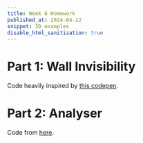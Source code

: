 ```yaml
---
title: Week 6 Homework
published_at: 2024-04-22
snippet: 3D examples
disable_html_sanitization: true
---
```



# Part 1: Wall Invisibility

<div id="wall_invisibility"></div>

Code heavily inspired by [this codepen](https://codepen.io/boytchev/pen/xxMZzJx).

<script type="module">
   import * as THREE from "/script/threejs/three.js"
   import { OrbitControls } from "/script/threejs/OrbitControls.js"

   console.clear( );

var scene = new THREE.Scene();
    scene.background = new THREE.Color( 'gainsboro' );

var camera = new THREE.PerspectiveCamera( 30, innerWidth/innerHeight );
    camera.position.set( 0, 0, 7 );
    camera.lookAt( scene.position );

var renderer = new THREE.WebGLRenderer( {antialias: true} );
    renderer.setSize( innerWidth, innerHeight );
    renderer.setAnimationLoop( animationLoop );
    document.body.appendChild( renderer.domElement );
			
window.addEventListener( "resize", (event) => {
    camera.aspect = innerWidth/innerHeight;
    camera.updateProjectionMatrix( );
    renderer.setSize( innerWidth, innerHeight );
});

var controls = new OrbitControls( camera, renderer.domElement );
    controls.enableDamping = true;

var light = new THREE.DirectionalLight( 'white', 3 );
    light.position.set( 1, 1, 1 );
    scene.add( light );


class Platon extends THREE.Mesh
{
	constructor( radius, level )
	{
		// main shape
		super(
			new THREE.TetrahedronGeometry( 1, 1 ),
			new THREE.MeshStandardMaterial( {
				color: new THREE.Color(2, 1, 0),
				metalness: 0.47,
				roughness: 0.53,
				flatShading: true
			} )
		);

		// first subshape
		var platon1 = new THREE.Mesh(
				new THREE.TetrahedronGeometry( 1, 3 ),
				new THREE.MeshStandardMaterial( {
						color: new THREE.Color(2, 2, 2),
						metalness: 0.47,
						roughness: 0.53,
						flatShading: true
				} )
			 );
			platon1.scale.setScalar( 0.809 );
	
		// second subshape
		var platon2 = new THREE.Mesh(
				new THREE.OctahedronGeometry( 1, 4 ),
				new THREE.MeshStandardMaterial( {
						color: new THREE.Color(0.5, 0, 0),
						metalness: 0.47,
						roughness: 0.53,
						flatShading: true
				} )
			 );
			platon2.scale.setScalar( 0.709 );
	
		this.add( platon1, platon2 );
	} // Platon.constructor
} // Platon


var platon = new Platon();
		platon.scale.setScalar( 0.75 );
		scene.add( platon );

// next comment

var geometry = new THREE.BoxGeometry( 1.8, 1.8, 0.1 ),
		material = new THREE.MeshLambertMaterial( {color:'royalblue', transparent: true} );

var wall1 = new THREE.Mesh( geometry, material.clone() );
		wall1.position.z = 1;

var wall2 = new THREE.Mesh( geometry, material.clone() );
		wall2.rotation.y = Math.PI;		
		wall2.position.z = -1;

var wall3 = new THREE.Mesh( geometry, material.clone() );
		wall3.rotation.y = Math.PI/2;		
		wall3.position.x = 1;

var wall4 = new THREE.Mesh( geometry, material.clone() );
		wall4.rotation.y = -Math.PI/2;		
		wall4.position.x = -1;

var wall5 = new THREE.Mesh( geometry, material.clone() );
		wall5.rotation.x = Math.PI/2;		
		wall5.position.y = -1;

var wall6 = new THREE.Mesh( geometry, material.clone() );
		wall6.rotation.x = -Math.PI/2;		
		wall6.position.y = 1;

var walls = [wall1, wall2, wall3, wall4, wall5, wall6];

		scene.add( ...walls );


var v = new THREE.Vector3( ),
		u = new THREE.Vector3( );

function animationLoop( t )
{
		platon.rotation.set( t/600, t/700, t/800 );
    controls.update( );

		for( var wall of walls )
		{
				wall.getWorldDirection( v );
				camera.getWorldDirection( u );
			
				wall.material.opacity = 2*v.dot(u); 		// soft
				//wall.visible = v.dot(u) > 0; 					// hard
		}
	
		light.position.copy( camera.position );
    renderer.render( scene, camera );
}

</script>


# Part 2: Analyser

<div id="Sound"></div>

<script src="/script/c2.min.js"></script>
<script src="/script/p5.min.js"></script>

Code from [here](https://github.com/ren-yuan/c2.js/blob/main/examples/Analyser.js).

<script>

console.dir(p5)

//Created by Ren Yuan

let color1;
let color2;
let color3;

let analyser;
let audioIn;

function mousePressed() {
    if(typeof audioIn === 'undefined'){
        audioIn = new c2.AudioIn(function(){
            analyser = new c2.Analyser();
            analyser.analyze(audioIn);
        });
    }
}

/*
let sound;

function mousePressed() {
    if(typeof sound === 'undefined'){
        sound = new c2.Sound("sound.mp3", function(){
            sound.loop();
            sound.play();
            analyser = new c2.Analyser();
            analyser.output();
            analyser.analyze(sound);
        });
    }
}
*/

function setup() {
    createCanvas(960, 540);
    colorMode(HSL, 100);
    textSize(16);
    textStyle(NORMAL);
    textAlign(CENTER, CENTER);

    color1 = color(random(0, 8), random(30, 60), random(20, 100));
    color2 = color(random(0, 8), random(30, 60), random(20, 100));
    color3 = color(random(0, 8), random(30, 60), random(20, 100));
}

function draw() {
    background('#cccccc');

    if(typeof analyser === 'undefined'){
        noStroke();
        fill('#333333');
        text('click to turn on microphone', width/2, height/2);
        return;
    }

    let rms = analyser.level();
    let timeDomain = analyser.timeDomain();
    let freqDomain = analyser.freqDomain();

    stroke('#333333');
    strokeWeight(1);

    fill(color1);
    let r = rms * width;
    circle(width/2, 0, r);

    fill(color2);
    beginShape();
    for(let i=0; i<timeDomain.length; i++){
        let x = map(i, 0, timeDomain.length, 0, width);
        let y = height/2 + timeDomain[i] * height/2;
        vertex(x, y);
    }
    vertex(width, height);
    vertex(0, height);
    endShape(CLOSE);

    fill(color3);
    beginShape();
    for(let i=0; i<freqDomain.length; i++){
        let x = map(i, 0, freqDomain.length, 0, width);
        let y = height - freqDomain[i] * height/2;
        vertex(x, y);
    }
    vertex(width, height);
    vertex(0, height);
    endShape(CLOSE);
}

</script>